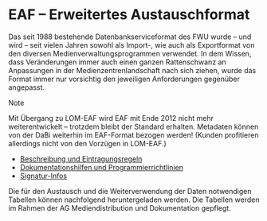 # EAF – Erweitertes Austauschformat 

Das seit 1988 bestehende Datenbankserviceformat des FWU wurde – und wird – seit vielen Jahren sowohl als Import-, wie auch als Exportformat von den diversen Medienverwaltungsprogrammen verwendet. In dem Wissen, dass Veränderungen immer auch einen ganzen Rattenschwanz an Anpassungen in der Medienzentrenlandschaft nach sich ziehen, wurde das Format immer nur vorsichtig den jeweiligen Anforderungen gegenüber angepasst.
>[!NOTE]
>Mit Übergang zu LOM-EAF wird EAF mit Ende 2012 nicht mehr weiterentwickelt – trotzdem bleibt der Standard erhalten. Metadaten können von der DaBi weiterhin im EAF-Format bezogen werden! (Kunden profitieren allerdings nicht von den Vorzügen in LOM-EAF.)

- [Beschreibung und Eintragungsregeln](db-eaf.pdf)
- [Dokumentationshilfen und Programmierrichtlinien](db-eaf-h.pdf)
- [Signatur-Infos](Signatur-Infos-2019-02.pdf)

Die für den Austausch und die Weiterverwendung der Daten notwendigen Tabellen können nachfolgend heruntergeladen werden. Die Tabellen werden im Rahmen der AG Mediendistribution und Dokumentation gepflegt.
